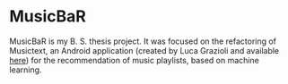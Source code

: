 # MusicBaR
MusicBaR is my B. S. thesis project. It was focused on the refactoring of Musictext, an Android application (created by Luca Grazioli and available [here](https://github.com/Luke035/musictext_app)) for the recommendation of music playlists, based on machine learning.

